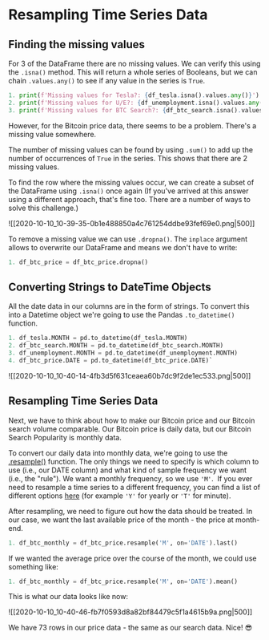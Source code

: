 # Resampling Time Series Data

## Finding the missing values

For 3 of the DataFrame there are no missing values. We can verify this using the `.isna()` method. This will return a whole series of Booleans, but we can chain `.values.any()` to see if any value in the series is `True`.

```python
1. print(f'Missing values for Tesla?: {df_tesla.isna().values.any()}')
2. print(f'Missing values for U/E?: {df_unemployment.isna().values.any()}')
3. print(f'Missing values for BTC Search?: {df_btc_search.isna().values.any()}')
```

However, for the Bitcoin price data, there seems to be a problem. There's a missing value somewhere.

The number of missing values can be found by using `.sum()` to add up the number of occurrences of `True` in the series. This shows that there are 2 missing values.

To find the row where the missing values occur, we can create a subset of the DataFrame using `.isna()` once again (If you've arrived at this answer using a different approach, that's fine too. There are a number of ways to solve this challenge.)

![[2020-10-10_10-39-35-0b1e488850a4c761254ddbe93fef69e0.png|500]]

To remove a missing value we can use `.dropna()`. The `inplace` argument allows to overwrite our DataFrame and means we don't have to write:

```python
1. df_btc_price = df_btc_price.dropna()
```

## Converting Strings to DateTime Objects

All the date data in our columns are in the form of strings. To convert this into a Datetime object we're going to use the Pandas `.to_datetime()` function.

```python
1. df_tesla.MONTH = pd.to_datetime(df_tesla.MONTH)
2. df_btc_search.MONTH = pd.to_datetime(df_btc_search.MONTH)
3. df_unemployment.MONTH = pd.to_datetime(df_unemployment.MONTH)
4. df_btc_price.DATE = pd.to_datetime(df_btc_price.DATE)`
```

![[2020-10-10_10-40-14-4fb3d5f631ceaea60b7dc9f2de1ec533.png|500]]

## Resampling Time Series Data

Next, we have to think about how to make our Bitcoin price and our Bitcoin search volume comparable. Our Bitcoin price is daily data, but our Bitcoin Search Popularity is monthly data.

To convert our daily data into monthly data, we're going to use the [.resample()](https://pandas.pydata.org/pandas-docs/stable/reference/api/pandas.DataFrame.resample.html) function. The only things we need to specify is which column to use (i.e., our DATE column) and what kind of sample frequency we want (i.e., the "rule"). We want a monthly frequency, so we use `'M'`.  If you ever need to resample a time series to a different frequency, you can find a list of different options [here](https://pandas.pydata.org/pandas-docs/stable/user_guide/timeseries.html#dateoffset-objects) (for example `'Y'` for yearly or `'T'` for minute).

After resampling, we need to figure out how the data should be treated. In our case, we want the last available price of the month - the price at month-end.

```python
1. df_btc_monthly = df_btc_price.resample('M', on='DATE').last()
```

If we wanted the average price over the course of the month, we could use something like:

```python
1. df_btc_monthly = df_btc_price.resample('M', on='DATE').mean()
```

This is what our data looks like now:

![[2020-10-10_10-40-46-fb7f0593d8a82bf84479c5f1a4615b9a.png|500]]

We have 73 rows in our price data - the same as our search data. Nice! 😎